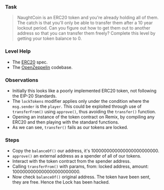 ### Task

>NaughtCoin is an ERC20 token and you're already holding all of them. The catch is that you'll only be able to transfer them after a 10 year lockout period. Can you figure out how to get them out to another address so that you can transfer them freely? Complete this level by getting your token balance to 0.

### Level Help

- The [ERC20](https://github.com/ethereum/EIPs/blob/master/EIPS/eip-20.md) spec.
- The [OpenZeppelin](https://github.com/OpenZeppelin/zeppelin-solidity/tree/master/contracts) codebase.

### Observations 

- Initially this looks like a poorly implemented ERC20 token, not following the EIP-20 Standards.
- The `lockTokens` modifier applies only under the condition where the `msg.sender` is the `player`. This could be exploited through use of `transferFrom()` using `approve()`, thus avoiding the `transfer()` function.
- Opening an instance of the token contract on Remix, by compiling any ERC20 and then playing with the standard functions.
- As we can see, `transfer()` fails as our tokens are locked.


### Steps
- Copy the `balanceOf()` our address, it's 1000000000000000000000000.
- `approve()` an external address as a spender of all of our tokens.
- Interact with the token contract from the spender address.
- Calling `transferFrom()` with params, from: locked address, amount: 1000000000000000000000000.
- Now check `balanceOf()` original address. The token have been sent, they are free. Hence the Lock has been hacked.


